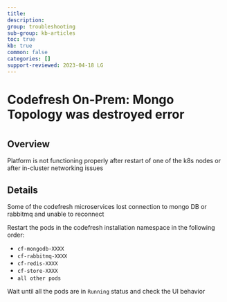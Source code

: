 ```yaml
---
title: 
description: 
group: troubleshooting
sub-group: kb-articles
toc: true
kb: true
common: false
categories: []
support-reviewed: 2023-04-18 LG
---
```


# Codefresh On-Prem: Mongo Topology was destroyed error

#

## Overview

Platform is not functioning properly after restart of one of the k8s nodes or
after in-cluster networking issues

## Details

Some of the codefresh microservices lost connection to mongo DB or rabbitmq
and unable to reconnect

Restart the pods in the codefresh installation namespace in the following
order:

  * `cf-mongodb-XXXX`
  * `cf-rabbitmq-XXXX`
  * `cf-redis-XXXX`
  * `cf-store-XXXX`
  * `all other pods`

Wait until all the pods are in `Running` status and check the UI behavior

